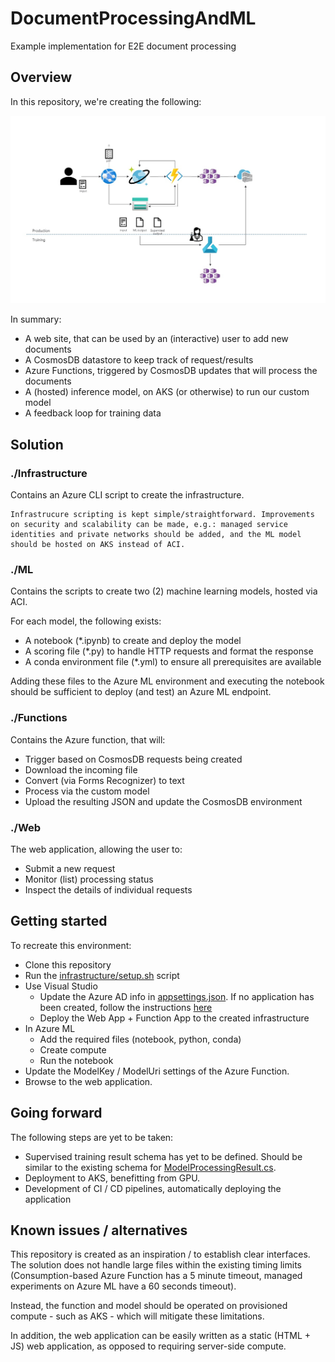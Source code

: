# DocumentProcessingAndML
Example implementation for E2E document processing

## Overview
In this repository, we're creating the following: 

![Oveview](img/overview.jpg)

In summary: 

- A web site, that can be used by an (interactive) user to add new documents
- A CosmosDB datastore to keep track of request/results
- Azure Functions, triggered by CosmosDB updates that will process the documents
- A (hosted) inference model, on AKS (or otherwise) to run our custom model
- A feedback loop for training data


## Solution
### ./Infrastructure 
Contains an Azure CLI script to create the infrastructure. 

    Infrastrucure scripting is kept simple/straightforward. Improvements on security and scalability can be made, e.g.: managed service identities and private networks should be added, and the ML model should be hosted on AKS instead of ACI.

### ./ML
Contains the scripts to create two (2) machine learning models, hosted via ACI. 

For each model, the following exists: 

- A notebook (*.ipynb) to create and deploy the model
- A scoring file (*.py) to handle HTTP requests and format the response
- A conda environment file (*.yml) to ensure all prerequisites are available

Adding these files to the Azure ML environment and executing the notebook should be sufficient to deploy (and test) an Azure ML endpoint. 

### ./Functions
Contains the Azure function, that will: 

- Trigger based on CosmosDB requests being created
- Download the incoming file
- Convert (via Forms Recognizer) to text
- Process via the custom model
- Upload the resulting JSON and update the CosmosDB environment

### ./Web
The web application, allowing the user to:

- Submit a new request
- Monitor (list) processing status
- Inspect the details of individual requests


## Getting started
To recreate this environment: 

- Clone this repository
- Run the [infrastructure/setup.sh](infrastructure/setup.sh) script
- Use Visual Studio
    - Update the Azure AD info in [appsettings.json](web/appsettings.json). If no application has been created, follow the instructions [here](https://docs.microsoft.com/en-us/azure/app-service/configure-authentication-provider-aad#-create-a-new-app-registration-automatically)
    - Deploy the Web App + Function App to the created infrastructure
- In Azure ML
    - Add the required files (notebook, python, conda)
    - Create compute
    - Run the notebook
- Update the ModelKey / ModelUri settings of the Azure Function. 
- Browse to the web application. 

## Going forward
The following steps are yet to be taken: 

- Supervised training result schema has yet to be defined. Should be similar to the existing schema for [ModelProcessingResult.cs](Common/Model/ModelProcessingResult.cs). 
- Deployment to AKS, benefitting from GPU. 
- Development of CI / CD pipelines, automatically deploying the application


## Known issues / alternatives
This repository is created as an inspiration / to establish clear interfaces. The solution does not handle large files within the existing timing limits (Consumption-based Azure Function has a 5 minute timeout, managed experiments on Azure ML have a 60 seconds timeout).

Instead, the function and model should be operated on provisioned compute - such as AKS - which will mitigate these limitations.

In addition, the web application can be easily written as a static (HTML + JS) web application, as opposed to requiring server-side compute. 


